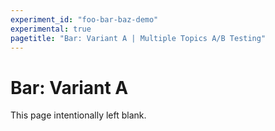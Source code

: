 ```yaml
---
experiment_id: "foo-bar-baz-demo"
experimental: true
pagetitle: "Bar: Variant A | Multiple Topics A/B Testing"
---
```


# Bar: Variant A ##

This page intentionally left blank.
